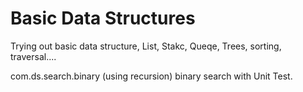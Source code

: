 # Basic Data Structures
Trying out basic data structure, List, Stakc, Queqe, Trees, sorting, traversal....

com.ds.search.binary (using recursion)
    binary search with Unit Test.